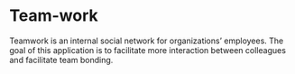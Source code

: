 # Team-work
Teamwork is an internal social network for organizations’ employees. The goal of this application is to facilitate more interaction between colleagues and facilitate team bonding.
